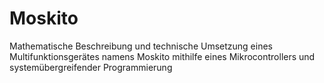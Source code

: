 Moskito
=======

Mathematische Beschreibung und technische Umsetzung eines Multifunktionsgerätes namens Moskito mithilfe eines Mikrocontrollers und systemübergreifender Programmierung
